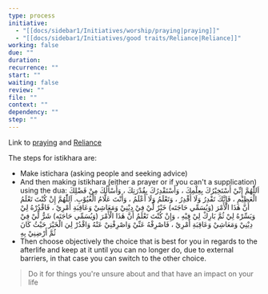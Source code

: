 ```yaml
---
type: process
initiative:
  - "[[docs/sidebar1/Initiatives/worship/praying|praying]]"
  - "[[docs/sidebar1/Initiatives/good traits/Reliance|Reliance]]"
working: false
due: ""
duration: 
recurrence: ""
start: ""
waiting: false
review: ""
file: ""
context: ""
dependency: ""
step: ""
---
```


Link to [praying](docs/sidebar1/Initiatives/worship/praying.md) and [Reliance](docs/sidebar1/Initiatives/good%20traits/Reliance.md)

The steps for istikhara are:

* Make istichara (asking people and seeking advice)
* And then making istikhara (either a prayer or if you can't a supplication) using the dua: اَللّٰهُمَّ إِنِّيْ أَسْتَخِيْرُكَ بِعِلْمِكَ ، وَأَسْتَقْدِرُكَ بِقُدْرَتِكَ ، وَأَسْأَلُكَ مِنْ فَضْلِكَ الْعَظِيْمِ ، فَإِنَّكَ تَقْدِرُ وَلَا أَقْدِرُ ، وَتَعْلَمُ وَلَا أَعْلَمُ ، وَأَنْتَ عَلَّامُ الْغُيُوْبِ. اَللّٰهُمَّ إِنْ كُنْتَ تَعْلَمُ أَنَّ هٰذَا الْأَمْرَ (وَيُسَمِّي حَاجَتَه) خَيْرٌ لِّيْ فِيْ دِيْنِيْ وَمَعَاشِيْ وَعَاقِبَةِ أَمْرِيْ ، فَاقْدُرْهُ لِيْ وَيَسِّرْهُ لِيْ ثُمَّ بَارِكْ لِيْ فِيْهِ ، وَإِنْ كُنْتَ تَعْلَمُ أَنَّ هٰذَا الْأَمْرَ (وَيُسَمِّي حَاجَتَه) شَرٌّ لِّيْ فِيْ دِيْنِيْ وَمَعَاشِيْ وَعَاقِبَةِ أَمْرِيْ ، فَاصْرِفْهُ عَنِّيْ وَاصْرِفْنِيْ عَنْهُ وَاقْدُرْ لِيَ الْخَيْرَ حَيْثُ كَانَ ثُمَّ أَرْضِنِيْ بِهِ
* Then choose objectively the choice that is best for you in regards to the afterlife and keep at it until you can no longer do, due to external barriers, in that case you can switch to the other choice.

> Do it for things you're unsure about and that have an impact on your life
